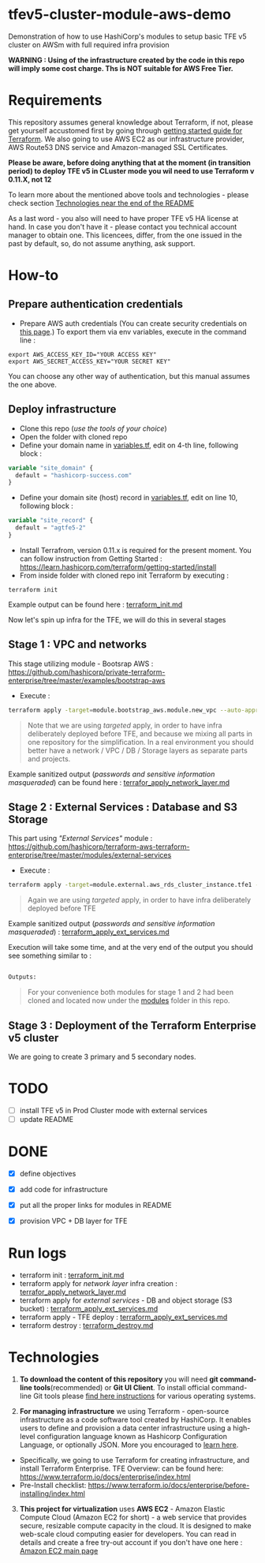 # tfev5-cluster-module-aws-demo
Demonstration of how to use HashiCorp's modules to setup basic TFE v5 cluster on AWSm with full required infra provision

**WARNING : Using of the infrastructure created by the code in this repo will imply some cost charge. Ths is NOT suitable for AWS Free Tier.**


# Requirements

This repository assumes general knowledge about Terraform, if not, please get yourself accustomed first by going through [getting started guide for Terraform](https://learn.hashicorp.com/terraform?track=getting-started#getting-started). We also going to use AWS EC2 as our infrastructure provider, AWS Route53 DNS service and Amazon-managed SSL Certificates.

**Please be aware, before doing anything that at the moment (in transition period) to deploy TFE v5 in CLuster mode you wil need to use Terraform v 0.11.X, not 12**

To learn more about the mentioned above tools and technologies -  please check section [Technologies near the end of the README](#technologies)

As a last word - you also will need to have proper TFE v5 HA license at hand. In case you don't have it - please contact you technical account manager to obtain one. This licencees, differ, from the one issued in the past by default, so, do not assume anything, ask support.


# How-to

## Prepare authentication credentials

- Prepare AWS auth credentials (You can create security credentials on [this page](https://console.aws.amazon.com/iam/home?#security_credential).) To export them via env variables, execute in the command line :
 ```
 export AWS_ACCESS_KEY_ID="YOUR ACCESS KEY"
 export AWS_SECRET_ACCESS_KEY="YOUR SECRET KEY"
 ```
You can choose any other way of authentication, but this manual assumes the one above. 
## Deploy infrastructure
- Clone this repo (*use the tools of your choice*)
- Open the folder with cloned repo
- Define your domain name in [variables.tf](variables.tf), edit on 4-th line, following block :
 ```terraform
 variable "site_domain" {
   default = "hashicorp-success.com"
 }
 ```
- Define your domain site (host) record in [variables.tf](variables.tf), edit on line 10, following block :
 ```terraform
 variable "site_record" {
   default = "agtfe5-2"
 }
 ```
- Install Terrafrom, version 0.11.x is required for the present moment.
You can follow instruction from Getting Started : https://learn.hashicorp.com/terraform/getting-started/install 
- From inside folder with cloned repo init Terraform by executing :
```
terraform init
```
Example output can be found here : [terraform_init.md](terraform_init.md)


Now let's spin up infra for the TFE, we will do this in several stages

## Stage 1 : VPC and networks

This stage utilizing module - Bootsrap AWS : https://github.com/hashicorp/private-terraform-enterprise/tree/master/examples/bootstrap-aws

- Execute : 
```bash
terraform apply -target=module.bootstrap_aws.module.new_vpc --auto-approve
```
> Note that we are using *targeted* apply, in order to have infra deliberately deployed before TFE, and because we mixing all parts in one repository for the simplification. In a real environment you should better have a network / VPC / DB / Storage layers as separate parts and projects. 

Example sanitized output (*passwords and sensitive information masqueraded*) can be found here : [terrafor_apply_network_layer.md](terrafor_apply_network_layer.md)


## Stage 2 : External Services : Database and S3 Storage
This part using *"External Services"* module : https://github.com/hashicorp/terraform-aws-terraform-enterprise/tree/master/modules/external-services

- Execute : 
```bash
terraform apply -target=module.external.aws_rds_cluster_instance.tfe1 -auto-approve
```
> Again we are using *targeted* apply, in order to have infra deliberately deployed before TFE

Example sanitized output (*passwords and sensitive information masqueraded*) : [terraform_apply_ext_services.md](terraform_apply_ext_services.md)

Execution will take some time, and at the very end of the output you should see something similar to :
```bash

Outputs:
```


> For your convenience both modules for stage 1 and 2  had been cloned and located now under the [modules](modules) folder in this repo. 

## Stage 3 : Deployment of the Terraform Enterprise v5 cluster
We are going to create 3 primary and 5 secondary nodes.


# TODO
- [ ] install TFE v5 in Prod Cluster mode with external services
- [ ] update README

# DONE
- [x] define objectives
- [x] add code for infrastructure 
- [x] put all the proper links for modules in README
- [x] provision VPC + DB layer for TFE


# Run logs

- terraform init : [terraform_init.md](terraform_init.md)
- terraform apply for *network layer* infra creation  : [terrafor_apply_network_layer.md](terrafor_apply_network_layer.md)
- terraform apply for *external services* - DB and object storage (S3 bucket) : [terraform_apply_ext_services.md](terraform_apply_tfe_deploy.md)
- terraform apply - TFE deploy  : [terraform_apply_ext_services.md](terraform_apply_tfe_deploy.md)
- terraform destroy : [terraform_destroy.md](terraform_destroy.md)


# Technologies

1. **To download the content of this repository** you will need **git command-line tools**(recommended) or **Git UI Client**. To install official command-line Git tools please [find here instructions](https://git-scm.com/book/en/v2/Getting-Started-Installing-Git) for various operating systems.

2. **For managing infrastructure** we using Terraform - open-source infrastructure as a code software tool created by HashiCorp. It enables users to define and provision a data center infrastructure using a high-level configuration language known as Hashicorp Configuration Language, or optionally JSON. More you encouraged to [learn here](https://www.terraform.io).
 - Specifically, we going to use Terraform for creating infrastructure, and install Terraform Enterprise. TFE Overview: can be found here: https://www.terraform.io/docs/enterprise/index.html
 - Pre-Install checklist: https://www.terraform.io/docs/enterprise/before-installing/index.html

3. **This project for virtualization** uses **AWS EC2** - Amazon Elastic Compute Cloud (Amazon EC2 for short) - a web service that provides secure, resizable compute capacity in the cloud. It is designed to make web-scale cloud computing easier for developers. You can read in details and create a free try-out account if you don't have one here : [Amazon EC2 main page](https://aws.amazon.com/ec2/)
